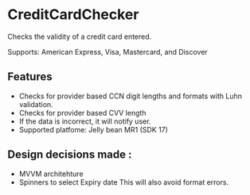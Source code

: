 # CreditCardChecker

Checks the validity of a credit card entered.

Supports: American Express, Visa, Mastercard, and Discover

## Features

* Checks for provider based CCN digit lengths and formats with Luhn validation.
* Checks for provider based CVV length
* If the data is incorrect, it will notify user.
* Supported platfome: Jelly bean MR1 (SDK 17)

## Design decisions made :
* MVVM architehture 
* Spinners to select Expiry date This will also avoid format errors.
